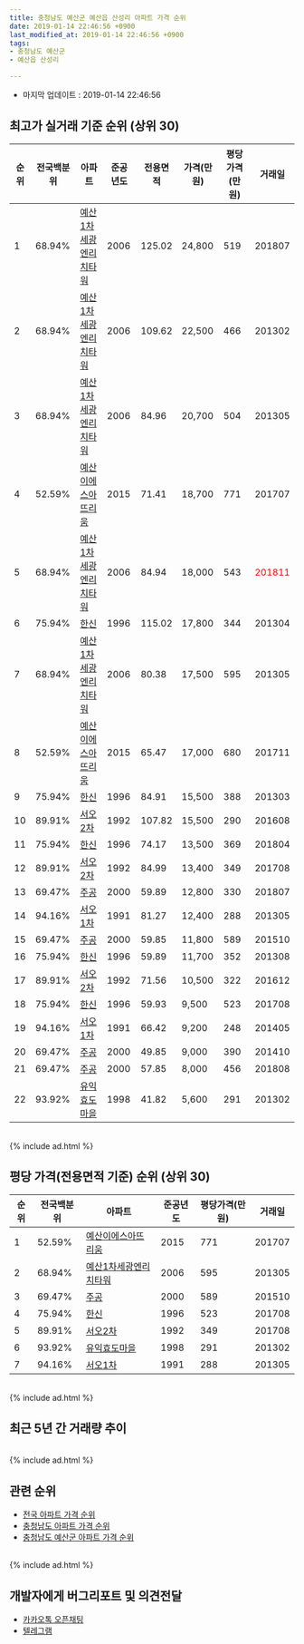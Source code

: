 ```yaml
---
title: 충청남도 예산군 예산읍 산성리 아파트 가격 순위
date: 2019-01-14 22:46:56 +0900
last_modified_at: 2019-01-14 22:46:56 +0900
tags:
- 충청남도 예산군
- 예산읍 산성리

---
```


* 마지막 업데이트 : 2019-01-14 22:46:56

## 최고가 실거래 기준 순위 (상위 30)


|순위|전국백분위|아파트|준공년도|전용면적|가격(만원)|평당가격(만원)|거래일|
|---|---|---|---|---|---|---|---|
|1|68.94%|[예산1차세광엔리치타워](https://search.naver.com/search.naver?query=%EC%B6%A9%EC%B2%AD%EB%82%A8%EB%8F%84+%EC%98%88%EC%82%B0%EA%B5%B0+%EC%98%88%EC%82%B0%EC%9D%8D+%EC%82%B0%EC%84%B1%EB%A6%AC+%EC%98%88%EC%82%B01%EC%B0%A8%EC%84%B8%EA%B4%91%EC%97%94%EB%A6%AC%EC%B9%98%ED%83%80%EC%9B%8C)|2006|125.02|24,800|519|201807|
|2|68.94%|[예산1차세광엔리치타워](https://search.naver.com/search.naver?query=%EC%B6%A9%EC%B2%AD%EB%82%A8%EB%8F%84+%EC%98%88%EC%82%B0%EA%B5%B0+%EC%98%88%EC%82%B0%EC%9D%8D+%EC%82%B0%EC%84%B1%EB%A6%AC+%EC%98%88%EC%82%B01%EC%B0%A8%EC%84%B8%EA%B4%91%EC%97%94%EB%A6%AC%EC%B9%98%ED%83%80%EC%9B%8C)|2006|109.62|22,500|466|201302|
|3|68.94%|[예산1차세광엔리치타워](https://search.naver.com/search.naver?query=%EC%B6%A9%EC%B2%AD%EB%82%A8%EB%8F%84+%EC%98%88%EC%82%B0%EA%B5%B0+%EC%98%88%EC%82%B0%EC%9D%8D+%EC%82%B0%EC%84%B1%EB%A6%AC+%EC%98%88%EC%82%B01%EC%B0%A8%EC%84%B8%EA%B4%91%EC%97%94%EB%A6%AC%EC%B9%98%ED%83%80%EC%9B%8C)|2006|84.96|20,700|504|201305|
|4|52.59%|[예산이에스아뜨리움](https://search.naver.com/search.naver?query=%EC%B6%A9%EC%B2%AD%EB%82%A8%EB%8F%84+%EC%98%88%EC%82%B0%EA%B5%B0+%EC%98%88%EC%82%B0%EC%9D%8D+%EC%82%B0%EC%84%B1%EB%A6%AC+%EC%98%88%EC%82%B0%EC%9D%B4%EC%97%90%EC%8A%A4%EC%95%84%EB%9C%A8%EB%A6%AC%EC%9B%80)|2015|71.41|18,700|771|201707|
|5|68.94%|[예산1차세광엔리치타워](https://search.naver.com/search.naver?query=%EC%B6%A9%EC%B2%AD%EB%82%A8%EB%8F%84+%EC%98%88%EC%82%B0%EA%B5%B0+%EC%98%88%EC%82%B0%EC%9D%8D+%EC%82%B0%EC%84%B1%EB%A6%AC+%EC%98%88%EC%82%B01%EC%B0%A8%EC%84%B8%EA%B4%91%EC%97%94%EB%A6%AC%EC%B9%98%ED%83%80%EC%9B%8C)|2006|84.94|18,000|543|<span style="color:red">201811</span>|
|6|75.94%|[한신](https://search.naver.com/search.naver?query=%EC%B6%A9%EC%B2%AD%EB%82%A8%EB%8F%84+%EC%98%88%EC%82%B0%EA%B5%B0+%EC%98%88%EC%82%B0%EC%9D%8D+%EC%82%B0%EC%84%B1%EB%A6%AC+%ED%95%9C%EC%8B%A0)|1996|115.02|17,800|344|201304|
|7|68.94%|[예산1차세광엔리치타워](https://search.naver.com/search.naver?query=%EC%B6%A9%EC%B2%AD%EB%82%A8%EB%8F%84+%EC%98%88%EC%82%B0%EA%B5%B0+%EC%98%88%EC%82%B0%EC%9D%8D+%EC%82%B0%EC%84%B1%EB%A6%AC+%EC%98%88%EC%82%B01%EC%B0%A8%EC%84%B8%EA%B4%91%EC%97%94%EB%A6%AC%EC%B9%98%ED%83%80%EC%9B%8C)|2006|80.38|17,500|595|201305|
|8|52.59%|[예산이에스아뜨리움](https://search.naver.com/search.naver?query=%EC%B6%A9%EC%B2%AD%EB%82%A8%EB%8F%84+%EC%98%88%EC%82%B0%EA%B5%B0+%EC%98%88%EC%82%B0%EC%9D%8D+%EC%82%B0%EC%84%B1%EB%A6%AC+%EC%98%88%EC%82%B0%EC%9D%B4%EC%97%90%EC%8A%A4%EC%95%84%EB%9C%A8%EB%A6%AC%EC%9B%80)|2015|65.47|17,000|680|201711|
|9|75.94%|[한신](https://search.naver.com/search.naver?query=%EC%B6%A9%EC%B2%AD%EB%82%A8%EB%8F%84+%EC%98%88%EC%82%B0%EA%B5%B0+%EC%98%88%EC%82%B0%EC%9D%8D+%EC%82%B0%EC%84%B1%EB%A6%AC+%ED%95%9C%EC%8B%A0)|1996|84.91|15,500|388|201303|
|10|89.91%|[서오2차](https://search.naver.com/search.naver?query=%EC%B6%A9%EC%B2%AD%EB%82%A8%EB%8F%84+%EC%98%88%EC%82%B0%EA%B5%B0+%EC%98%88%EC%82%B0%EC%9D%8D+%EC%82%B0%EC%84%B1%EB%A6%AC+%EC%84%9C%EC%98%A42%EC%B0%A8)|1992|107.82|15,500|290|201608|
|11|75.94%|[한신](https://search.naver.com/search.naver?query=%EC%B6%A9%EC%B2%AD%EB%82%A8%EB%8F%84+%EC%98%88%EC%82%B0%EA%B5%B0+%EC%98%88%EC%82%B0%EC%9D%8D+%EC%82%B0%EC%84%B1%EB%A6%AC+%ED%95%9C%EC%8B%A0)|1996|74.17|13,500|369|201804|
|12|89.91%|[서오2차](https://search.naver.com/search.naver?query=%EC%B6%A9%EC%B2%AD%EB%82%A8%EB%8F%84+%EC%98%88%EC%82%B0%EA%B5%B0+%EC%98%88%EC%82%B0%EC%9D%8D+%EC%82%B0%EC%84%B1%EB%A6%AC+%EC%84%9C%EC%98%A42%EC%B0%A8)|1992|84.99|13,400|349|201708|
|13|69.47%|[주공](https://search.naver.com/search.naver?query=%EC%B6%A9%EC%B2%AD%EB%82%A8%EB%8F%84+%EC%98%88%EC%82%B0%EA%B5%B0+%EC%98%88%EC%82%B0%EC%9D%8D+%EC%82%B0%EC%84%B1%EB%A6%AC+%EC%A3%BC%EA%B3%B5)|2000|59.89|12,800|330|201807|
|14|94.16%|[서오1차](https://search.naver.com/search.naver?query=%EC%B6%A9%EC%B2%AD%EB%82%A8%EB%8F%84+%EC%98%88%EC%82%B0%EA%B5%B0+%EC%98%88%EC%82%B0%EC%9D%8D+%EC%82%B0%EC%84%B1%EB%A6%AC+%EC%84%9C%EC%98%A41%EC%B0%A8)|1991|81.27|12,400|288|201305|
|15|69.47%|[주공](https://search.naver.com/search.naver?query=%EC%B6%A9%EC%B2%AD%EB%82%A8%EB%8F%84+%EC%98%88%EC%82%B0%EA%B5%B0+%EC%98%88%EC%82%B0%EC%9D%8D+%EC%82%B0%EC%84%B1%EB%A6%AC+%EC%A3%BC%EA%B3%B5)|2000|59.85|11,800|589|201510|
|16|75.94%|[한신](https://search.naver.com/search.naver?query=%EC%B6%A9%EC%B2%AD%EB%82%A8%EB%8F%84+%EC%98%88%EC%82%B0%EA%B5%B0+%EC%98%88%EC%82%B0%EC%9D%8D+%EC%82%B0%EC%84%B1%EB%A6%AC+%ED%95%9C%EC%8B%A0)|1996|59.89|11,700|352|201308|
|17|89.91%|[서오2차](https://search.naver.com/search.naver?query=%EC%B6%A9%EC%B2%AD%EB%82%A8%EB%8F%84+%EC%98%88%EC%82%B0%EA%B5%B0+%EC%98%88%EC%82%B0%EC%9D%8D+%EC%82%B0%EC%84%B1%EB%A6%AC+%EC%84%9C%EC%98%A42%EC%B0%A8)|1992|71.56|10,500|322|201612|
|18|75.94%|[한신](https://search.naver.com/search.naver?query=%EC%B6%A9%EC%B2%AD%EB%82%A8%EB%8F%84+%EC%98%88%EC%82%B0%EA%B5%B0+%EC%98%88%EC%82%B0%EC%9D%8D+%EC%82%B0%EC%84%B1%EB%A6%AC+%ED%95%9C%EC%8B%A0)|1996|59.93|9,500|523|201708|
|19|94.16%|[서오1차](https://search.naver.com/search.naver?query=%EC%B6%A9%EC%B2%AD%EB%82%A8%EB%8F%84+%EC%98%88%EC%82%B0%EA%B5%B0+%EC%98%88%EC%82%B0%EC%9D%8D+%EC%82%B0%EC%84%B1%EB%A6%AC+%EC%84%9C%EC%98%A41%EC%B0%A8)|1991|66.42|9,200|248|201405|
|20|69.47%|[주공](https://search.naver.com/search.naver?query=%EC%B6%A9%EC%B2%AD%EB%82%A8%EB%8F%84+%EC%98%88%EC%82%B0%EA%B5%B0+%EC%98%88%EC%82%B0%EC%9D%8D+%EC%82%B0%EC%84%B1%EB%A6%AC+%EC%A3%BC%EA%B3%B5)|2000|49.85|9,000|390|201410|
|21|69.47%|[주공](https://search.naver.com/search.naver?query=%EC%B6%A9%EC%B2%AD%EB%82%A8%EB%8F%84+%EC%98%88%EC%82%B0%EA%B5%B0+%EC%98%88%EC%82%B0%EC%9D%8D+%EC%82%B0%EC%84%B1%EB%A6%AC+%EC%A3%BC%EA%B3%B5)|2000|57.85|8,000|456|201808|
|22|93.92%|[유익효도마을](https://search.naver.com/search.naver?query=%EC%B6%A9%EC%B2%AD%EB%82%A8%EB%8F%84+%EC%98%88%EC%82%B0%EA%B5%B0+%EC%98%88%EC%82%B0%EC%9D%8D+%EC%82%B0%EC%84%B1%EB%A6%AC+%EC%9C%A0%EC%9D%B5%ED%9A%A8%EB%8F%84%EB%A7%88%EC%9D%84)|1998|41.82|5,600|291|201302|


<br>
{% include ad.html %}
<br>

## 평당 가격(전용면적 기준) 순위 (상위 30)


|순위|전국백분위|아파트|준공년도|평당가격(만원)|거래일|
|---|---|---|---|---|---|
|1|52.59%|[예산이에스아뜨리움](https://search.naver.com/search.naver?query=%EC%B6%A9%EC%B2%AD%EB%82%A8%EB%8F%84+%EC%98%88%EC%82%B0%EA%B5%B0+%EC%98%88%EC%82%B0%EC%9D%8D+%EC%82%B0%EC%84%B1%EB%A6%AC+%EC%98%88%EC%82%B0%EC%9D%B4%EC%97%90%EC%8A%A4%EC%95%84%EB%9C%A8%EB%A6%AC%EC%9B%80)|2015|771|201707|
|2|68.94%|[예산1차세광엔리치타워](https://search.naver.com/search.naver?query=%EC%B6%A9%EC%B2%AD%EB%82%A8%EB%8F%84+%EC%98%88%EC%82%B0%EA%B5%B0+%EC%98%88%EC%82%B0%EC%9D%8D+%EC%82%B0%EC%84%B1%EB%A6%AC+%EC%98%88%EC%82%B01%EC%B0%A8%EC%84%B8%EA%B4%91%EC%97%94%EB%A6%AC%EC%B9%98%ED%83%80%EC%9B%8C)|2006|595|201305|
|3|69.47%|[주공](https://search.naver.com/search.naver?query=%EC%B6%A9%EC%B2%AD%EB%82%A8%EB%8F%84+%EC%98%88%EC%82%B0%EA%B5%B0+%EC%98%88%EC%82%B0%EC%9D%8D+%EC%82%B0%EC%84%B1%EB%A6%AC+%EC%A3%BC%EA%B3%B5)|2000|589|201510|
|4|75.94%|[한신](https://search.naver.com/search.naver?query=%EC%B6%A9%EC%B2%AD%EB%82%A8%EB%8F%84+%EC%98%88%EC%82%B0%EA%B5%B0+%EC%98%88%EC%82%B0%EC%9D%8D+%EC%82%B0%EC%84%B1%EB%A6%AC+%ED%95%9C%EC%8B%A0)|1996|523|201708|
|5|89.91%|[서오2차](https://search.naver.com/search.naver?query=%EC%B6%A9%EC%B2%AD%EB%82%A8%EB%8F%84+%EC%98%88%EC%82%B0%EA%B5%B0+%EC%98%88%EC%82%B0%EC%9D%8D+%EC%82%B0%EC%84%B1%EB%A6%AC+%EC%84%9C%EC%98%A42%EC%B0%A8)|1992|349|201708|
|6|93.92%|[유익효도마을](https://search.naver.com/search.naver?query=%EC%B6%A9%EC%B2%AD%EB%82%A8%EB%8F%84+%EC%98%88%EC%82%B0%EA%B5%B0+%EC%98%88%EC%82%B0%EC%9D%8D+%EC%82%B0%EC%84%B1%EB%A6%AC+%EC%9C%A0%EC%9D%B5%ED%9A%A8%EB%8F%84%EB%A7%88%EC%9D%84)|1998|291|201302|
|7|94.16%|[서오1차](https://search.naver.com/search.naver?query=%EC%B6%A9%EC%B2%AD%EB%82%A8%EB%8F%84+%EC%98%88%EC%82%B0%EA%B5%B0+%EC%98%88%EC%82%B0%EC%9D%8D+%EC%82%B0%EC%84%B1%EB%A6%AC+%EC%84%9C%EC%98%A41%EC%B0%A8)|1991|288|201305|


<br>
{% include ad.html %}
<br>

## 최근 5년 간 거래량 추이


<div style="width:100%;">
    <canvas id="deal_progress" height="250"></canvas>
</div>

<script>
new Chart(document.getElementById("deal_progress"), {
    type: 'line',
    data: {
        labels: ['201401','201402','201403','201404','201405','201406','201407','201408','201409','201410','201411','201412','201501','201502','201503','201504','201505','201506','201507','201508','201509','201510','201511','201512','201601','201602','201603','201604','201605','201606','201607','201608','201609','201610','201611','201612','201701','201702','201703','201704','201705','201706','201707','201708','201709','201710','201711','201712','201801','201802','201803','201804','201805','201806','201807','201808','201809','201810','201811','201812','201901'],
        datasets: [{
            label: '실거래 수',
            pointRadius: 1,
            data: [6, 22, 19, 5, 12, 10, 10, 9, 15, 16, 8, 9, 17, 13, 22, 20, 16, 12, 14, 16, 14, 15, 12, 7, 15, 8, 14, 9, 17, 13, 10, 21, 6, 8, 7, 6, 2, 11, 15, 8, 8, 11, 7, 9, 12, 8, 8, 6, 10, 9, 13, 14, 14, 10, 7, 2, 6, 12, 12, 6, 0],
            borderColor: "rgba(255, 201, 14, 1)",
            backgroundColor: "rgba(255, 201, 14, 0.5)",
            fill: true,
        }]
    },
    options: {
        responsive: true,
        title: {
            display: true,
            text: '5년간 거래량 추이'
        },
        tooltips: {
            mode: 'index',
            intersect: false,
        },
        hover: {
            mode: 'nearest',
            intersect: true
        },
        scales: {
            xAxes: [{
                display: true,
                scaleLabel: {
                    display: true,
                    labelString: '년/월'
                }
            }],
            yAxes: [{
                display: true,
                ticks: {
                    suggestedMin: 0,
                },
                scaleLabel: {
                    display: true,
                    labelString: '실거래 수'
                }
            }]
        }
    }
});

</script>


<br>
{% include ad.html %}
<br>

## 관련 순위

- [전국 아파트 가격 순위](https://inasie.github.io/apt-ranking/전국)
- [충청남도 아파트 가격 순위](https://inasie.github.io/apt-ranking/충청남도)
- [충청남도 예산군 아파트 가격 순위](https://inasie.github.io/apt-ranking/충청남도-예산군)


<br>
{% include ad.html %}
<br>

## 개발자에게 버그리포트 및 의견전달

- [카카오톡 오픈채팅](https://open.kakao.com/o/gLJUAP4)
- [텔레그램](https://t.me/inasie)

